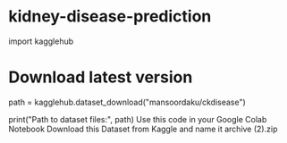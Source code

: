 # kidney-disease-prediction

import kagglehub

# Download latest version
path = kagglehub.dataset_download("mansoordaku/ckdisease")

print("Path to dataset files:", path) 
Use this code in your Google Colab Notebook Download this Dataset from Kaggle and name it archive (2).zip
